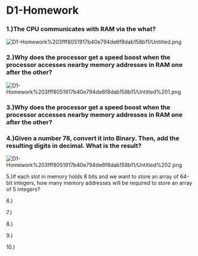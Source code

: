 # D1-Homework

### 1.)The CPU communicates with RAM via the what?

![D1-Homework%203fff8051917b40e794de6f8dab158b11/Untitled.png](D1-Homework%203fff8051917b40e794de6f8dab158b11/Untitled.png)

### 2.)Why does the processor get a speed boost when the processor accesses nearby memory addresses in RAM one after the other?

![D1-Homework%203fff8051917b40e794de6f8dab158b11/Untitled%201.png](D1-Homework%203fff8051917b40e794de6f8dab158b11/Untitled%201.png)

### 3.)Why does the processor get a speed boost when the processor accesses nearby memory addresses in RAM one after the other?

### 4.)Given a number 78, convert it into Binary. Then, add the resulting digits in decimal. What is the result?

![D1-Homework%203fff8051917b40e794de6f8dab158b11/Untitled%202.png](D1-Homework%203fff8051917b40e794de6f8dab158b11/Untitled%202.png)

5.)If each slot in memory holds 8 bits and we want to store an array of 64-bit integers, how many memory addresses will be required to store an array of 5 integers?

6.)

7.)

8.)

9.)

10.)
